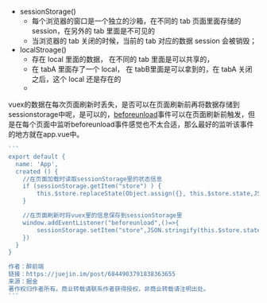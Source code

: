 * sessionStorage()
   	* 每个浏览器的窗口是一个独立的沙箱，在不同的 tab 页面里面存储的 session，在另外的 tab 里面是不可见的
   	* 当浏览器的 tab 关闭的时候，当前的 tab 对应的数据 session 会被销毁；
* localStroage()
  	* 存在 local 里面的数据， 在不同的 tab 里面是可以共享的，
  	* 在 tabA 里面存了一个 local， 在 tabB里面是可以拿到的，在 tabA 关闭之后，这个 local 还是存在的
  	* 

vuex的数据在每次页面刷新时丢失，是否可以在页面刷新前再将数据存储到sessionstorage中呢，是可以的，[beforeunload](https://www.w3cschool.cn/fetch_api/fetch_api-9vhu2oq0.html)事件可以在页面刷新前触发，但是在每个页面中监听beforeunload事件感觉也不太合适，那么最好的监听该事件的地方就在app.vue中。

```javascript
​```
export default {
  name: 'App',
  created () {
    //在页面加载时读取sessionStorage里的状态信息
    if (sessionStorage.getItem("store") ) {
        this.$store.replaceState(Object.assign({}, this.$store.state,JSON.parse(sessionStorage.getItem("store"))))
    } 

    //在页面刷新时将vuex里的信息保存到sessionStorage里
    window.addEventListener("beforeunload",()=>{
        sessionStorage.setItem("store",JSON.stringify(this.$store.state))
    })
  }
}

作者：醉前端
链接：https://juejin.im/post/6844903791838363655
来源：掘金
著作权归作者所有。商业转载请联系作者获得授权，非商业转载请注明出处。
​```
```




